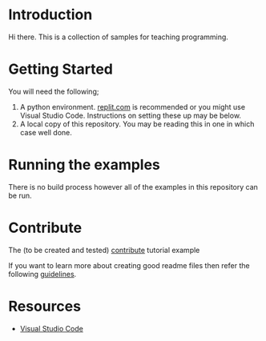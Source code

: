 # Introduction 
Hi there. This is a collection of samples for teaching programming.

# Getting Started

You will need the following;

1.	A python environment. [replit.com](https://replit.com) is recommended or you might use Visual Studio Code. Instructions on setting these up may be below.
2.	A local copy of this repository. You may be reading this in one in which case well done.


# Running the examples
There is no build process however all of the examples in this repository can be run. 

# Contribute
The (to be created and tested) [contribute](contribute/contribute.md) tutorial example 

If you want to learn more about creating good readme files then refer the following [guidelines](https://docs.microsoft.com/en-us/azure/devops/repos/git/create-a-readme?view=azure-devops).

# Resources
- [Visual Studio Code](https://github.com/Microsoft/vscode)